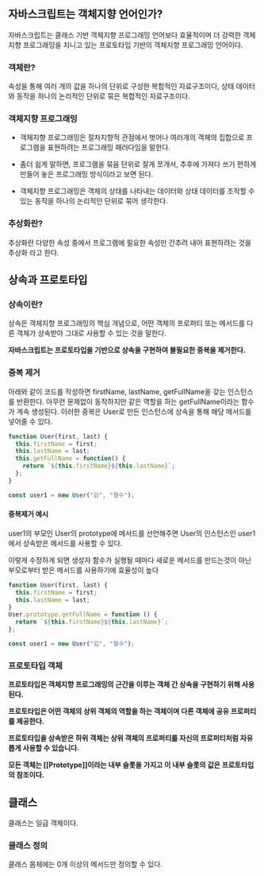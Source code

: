 ## 자바스크립트는 객체지향 언어인가?
자바스크립트는 클래스 기반 객체지향 프로그래밍 언어보다 효율적이며 더 강력한 객체지향 프로그래밍을 지니고 있는 프로토타입 기반의 객체지향 프로그래밍 언어이다.

### 객체란?
속성을 통해 여러 개의 값을 하나의 단위로 구성한 복합적인 자료구조이다,
상태 데이터와 동작을 하나의 논리적인 단위로 묶은 복합적인 자료구조이다.

### 객체지향 프로그래밍 
- 객체지향 프로그래밍은 절차지향적 관점에서 벗어나 여러개의 객체의 집합으로 
프로그램을 표현하려는 프로그래밍 패러다임을 말한다.

- 좀더 쉽게 말하면, 프로그램을 묶음 단위로 잘게 쪼개서, 
추후에 가져다 쓰기 편하게 만들어 놓은 프로그래밍 방식이라고 보면 된다.
- 객체지향 프로그래밍은 객체의 상태를 나타내는 데이터와 
상태 데이터를 조작할 수 있는 동작을 하나의 논리적인 단위로 묶어 생각한다.

### 추상화란?
추상화란 다양한 속성 중에서 프로그램에 필요한 속성만 간추려 내어 표현하려는 것을 추상화 라고 한다.

## 상속과 프로토타입
### 상속이란?
상속은 객체지향 프로그래밍의 핵심 개념으로, 
어떤 객체의 프로퍼티 또는 메서드를 다른 객체가 상속받아 그대로 사용할 수 있는 것을 말한다.

**자바스크립트는 프로토타입을 기반으로 상속을 구현하여 불필요한 중복을 제거한다.**

### 중복 제거
아래와 같이 코드를 작성하면 firstName, lastName, getFullName을 갖는 인스턴스를 반환한다.
아무런 문제없이 동작하지만 같은 역할을 하는 getFullName이라는 함수가 계속 생성된다.
이러한 중복은 User로 만든 인스턴스에 상속을 통해 해당 메서드를 넣어줄 수 있다.
```js
function User(first, last) {
  this.firstName = first;
  this.lastName = last;
  this.getFullName = function() {
    return `${this.firstName}${this.lastName}`;
  };
}

const user1 = new User("김", "철수");
```

#### 중복제거 예시
user1의 부모인 User의 prototype에 메서드를 선언해주면 
User의 인스턴스인 user1에서 상속받은 메서드를 사용할 수 있다.

이렇게 수정하게 되면 생성자 함수가 실행될 때마다 새로운 메서드를 만드는것이 아닌 부모로부터 받은 
메서드를 사용하기에 효율성이 높다
```js
function User(first, last) {
  this.firstName = first;
  this.lastName = last;
}
User.prototype.getFullName = function () {
  return `${this.firstName}${this.lastName}`;
};

const user1 = new User("김", "철수");
```
### 프로토타입 객체
**프로토타입은 객체지향 프로그래밍의 근간을 이루는 객체 간 상속을 구현하기 위해 사용된다.**

**프로토타입은 어떤 객체의 상위 객체의 역할을 하는 객체이며 다른 객체에 공유 프로퍼티를 제공한다.**

**프로토타입을 상속받은 하위 객체는 상위 객체의 프로퍼티를 자신의 프로퍼티처럼 자유롭게 사용할 수 있습니다.**

**모든 객체는 [[Prototype]]이라는 내부 슬롯을 가지고 이 내부 슬롯의 값은 프로토타입의 참조이다.**




## 클래스
클래스는 일급 객체이다.

### 클래스 정의
클래스 몸체에는 0개 이상의 메서드만 정의할 수 있다.









